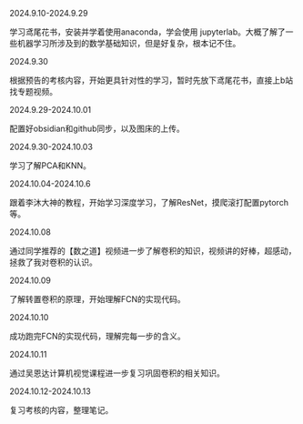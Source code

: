 2024.9.10-2024.9.29 

学习鸢尾花书，安装并学着使用anaconda，学会使用 jupyterlab。大概了解了一些机器学习所涉及到的数学基础知识，但是好复杂，根本记不住。


2024.9.30

根据预告的考核内容，开始更具针对性的学习，暂时先放下鸢尾花书，直接上b站找专题视频。


2024.9.29-2024.10.01

配置好obsidian和github同步，以及图床的上传。


2024.9.30-2024.10.03

学习了解PCA和KNN。


2024.10.04-2024.10.6

跟着李沐大神的教程，开始学习深度学习，了解ResNet，摸爬滚打配置pytorch等。


2024.10.08

通过同学推荐的【数之道】视频进一步了解卷积的知识，视频讲的好棒，超感动，拯救了我对卷积的认识。


2024.10.09

了解转置卷积的原理，开始理解FCN的实现代码。


2024.10.10

成功跑完FCN的实现代码，理解完每一步的含义。


2024.10.11

通过吴恩达计算机视觉课程进一步复习巩固卷积的相关知识。


2024.10.12-2024.10.13

复习考核的内容，整理笔记。


